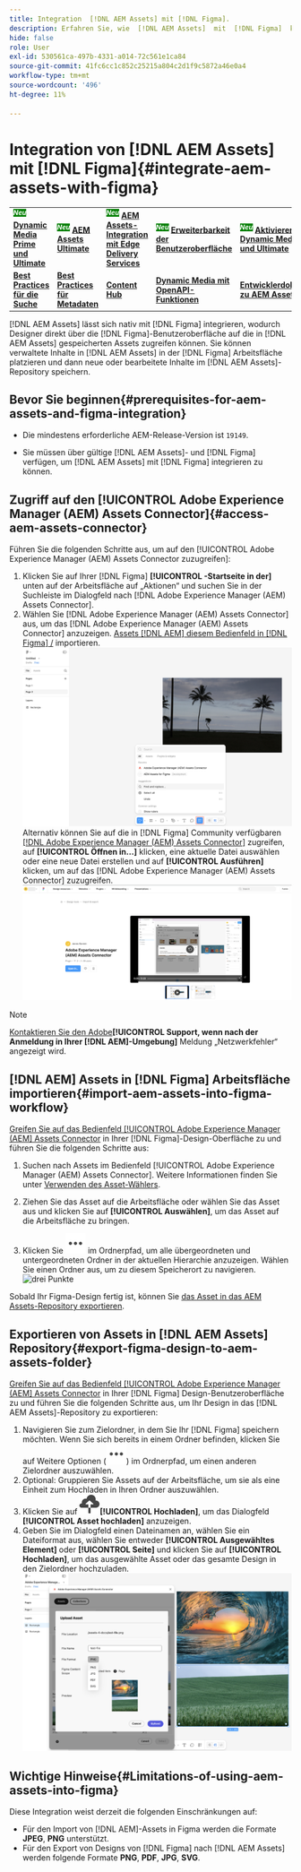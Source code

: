 ```yaml
---
title: Integration  [!DNL AEM Assets] mit [!DNL Figma].
description: Erfahren Sie, wie  [!DNL AEM Assets]  mit  [!DNL Figma]  können, um auf die Assets Ihres Unternehmens in Ihrem Design [!DNL Figma] Workflow zuzugreifen und sie zu verwenden.
hide: false
role: User
exl-id: 530561ca-497b-4331-a014-72c561e1ca84
source-git-commit: 41fc6cc1c852c25215a804c2d1f9c5872a46e0a4
workflow-type: tm+mt
source-wordcount: '496'
ht-degree: 11%

---
```


# Integration von [!DNL AEM Assets] mit [!DNL Figma]{#integrate-aem-assets-with-figma}

<table>
    <tr>
        <td>
            <sup style= "background-color:#008000; color:#FFFFFF; font-weight:bold"><i>Neu</i></sup> <a href="/help/assets/dynamic-media/dm-prime-ultimate.md"><b>Dynamic Media Prime und Ultimate</b></a>
        </td>
        <td>
            <sup style= "background-color:#008000; color:#FFFFFF; font-weight:bold"><i>Neu</i></sup> <a href="/help/assets/assets-ultimate-overview.md"><b>AEM Assets Ultimate</b></a>
        </td>
        <td>
            <sup style= "background-color:#008000; color:#FFFFFF; font-weight:bold"><i>Neu</i></sup> <a href="/help/assets/integrate-aem-assets-edge-delivery-services.md"><b>AEM Assets-Integration mit Edge Delivery Services</b></a>
        </td>
        <td>
            <sup style= "background-color:#008000; color:#FFFFFF; font-weight:bold"><i>Neu</i></sup> <a href="/help/assets/aem-assets-view-ui-extensibility.md"><b>Erweiterbarkeit der Benutzeroberfläche</b></a>
        </td>
          <td>
            <sup style= "background-color:#008000; color:#FFFFFF; font-weight:bold"><i>Neu</i></sup> <a href="/help/assets/dynamic-media/enable-dynamic-media-prime-and-ultimate.md"><b>Aktivieren von Dynamic Media Prime und Ultimate</b></a>
        </td>
    </tr>
    <tr>
        <td>
            <a href="/help/assets/search-best-practices.md"><b>Best Practices für die Suche</b></a>
        </td>
        <td>
            <a href="/help/assets/metadata-best-practices.md"><b>Best Practices für Metadaten</b></a>
        </td>
        <td>
            <a href="/help/assets/product-overview.md"><b>Content Hub</b></a>
        </td>
        <td>
            <a href="/help/assets/dynamic-media-open-apis-overview.md"><b>Dynamic Media mit OpenAPI-Funktionen</b></a>
        </td>
        <td>
            <a href="https://developer.adobe.com/experience-cloud/experience-manager-apis/"><b>Entwicklerdokumentation zu AEM Assets</b></a>
        </td>
    </tr>
</table>

[!DNL AEM Assets] lässt sich nativ mit [!DNL Figma] integrieren, wodurch Designer direkt über die [!DNL Figma]-Benutzeroberfläche auf die in [!DNL AEM Assets] gespeicherten Assets zugreifen können. Sie können verwaltete Inhalte in [!DNL AEM Assets] in der [!DNL Figma] Arbeitsfläche platzieren und dann neue oder bearbeitete Inhalte im [!DNL AEM Assets]-Repository speichern.

## Bevor Sie beginnen{#prerequisites-for-aem-assets-and-figma-integration}

* Die mindestens erforderliche AEM-Release-Version ist `19149`.

* Sie müssen über gültige [!DNL AEM Assets]- und [!DNL Figma] verfügen, um [!DNL AEM Assets] mit [!DNL Figma] integrieren zu können.

## Zugriff auf den [!UICONTROL Adobe Experience Manager (AEM) Assets Connector]{#access-aem-assets-connector}

Führen Sie die folgenden Schritte aus, um auf den [!UICONTROL Adobe Experience Manager (AEM) Assets Connector zuzugreifen]:

1. Klicken Sie auf Ihrer [!DNL Figma] **[!UICONTROL -Startseite in der]** unten auf der Arbeitsfläche auf „Aktionen“ und suchen Sie in der Suchleiste im Dialogfeld nach [!DNL Adobe Experience Manager (AEM) Assets Connector].
1. Wählen Sie [!DNL Adobe Experience Manager (AEM) Assets Connector] aus, um das [!DNL Adobe Experience Manager (AEM) Assets Connector] anzuzeigen. [Assets  [!DNL AEM]  diesem Bedienfeld in  [!DNL Figma] /](#import-aem-assets-into-figma-workflow) importieren.
   ![Aktionen](/help/assets/assets/actions-on-figma.png)
Alternativ können Sie auf die in [!DNL Figma] Community verfügbaren [[!DNL Adobe Experience Manager (AEM) Assets Connector]](https://www.figma.com/community/plugin/1512561378275712210/adobe-experience-manager-aem-assets-connector) zugreifen, auf **[!UICONTROL Öffnen in…]** klicken, eine aktuelle Datei auswählen oder eine neue Datei erstellen und auf **[!UICONTROL Ausführen]** klicken, um auf das [!DNL Adobe Experience Manager (AEM) Assets Connector] zuzugreifen.
   ![plugin-page-on-figma-community](/help/assets/assets/plugin-page-on-figma-community.png)

>[!NOTE]
>
> [Kontaktieren Sie den Adobe](https://helpx.adobe.com/de/contact.html)**[!UICONTROL Support, wenn nach der Anmeldung in Ihrer [!DNL AEM]-Umgebung]** Meldung „Netzwerkfehler“ angezeigt wird.

## [!DNL AEM] Assets in [!DNL Figma] Arbeitsfläche importieren{#import-aem-assets-into-figma-workflow}

[Greifen Sie auf das Bedienfeld [!UICONTROL Adobe Experience Manager (AEM] Assets Connector](#access-aem-assets-connector) in Ihrer [!DNL Figma]-Design-Oberfläche zu und führen Sie die folgenden Schritte aus:

1. Suchen nach Assets im Bedienfeld [!UICONTROL Adobe Experience Manager (AEM) Assets Connector]. Weitere Informationen finden Sie unter [Verwenden des Asset-Wählers](https://experienceleague.adobe.com/en/docs/experience-manager-cloud-service/content/assets/manage/asset-selector/overview-asset-selector#using-asset-selector).

1. Ziehen Sie das Asset auf die Arbeitsfläche oder wählen Sie das Asset aus und klicken Sie auf **[!UICONTROL Auswählen]**, um das Asset auf die Arbeitsfläche zu bringen.

1. Klicken Sie ![drei Punkte](/help/assets/assets/three-dots.svg) im Ordnerpfad, um alle übergeordneten und untergeordneten Ordner in der aktuellen Hierarchie anzuzeigen. Wählen Sie einen Ordner aus, um zu diesem Speicherort zu navigieren.
   ![drei Punkte](/help/assets/assets/assets-folder-structure.png)

Sobald Ihr Figma-Design fertig ist, können Sie [das Asset in das AEM Assets-Repository exportieren](#export-figma-design-to-aem-assets-folder).

## Exportieren von Assets in [!DNL AEM Assets] Repository{#export-figma-design-to-aem-assets-folder}

[Greifen Sie auf das Bedienfeld [!UICONTROL Adobe Experience Manager (AEM] Assets Connector](#access-aem-assets-connector) in Ihrer [!DNL Figma] Design-Benutzeroberfläche zu und führen Sie die folgenden Schritte aus, um Ihr Design in das [!DNL AEM Assets]-Repository zu exportieren:

1. Navigieren Sie zum Zielordner, in dem Sie Ihr [!DNL Figma] speichern möchten. Wenn Sie sich bereits in einem Ordner befinden, klicken Sie auf Weitere Optionen (![drei Punkte](/help/assets/assets/three-dots.svg)) im Ordnerpfad, um einen anderen Zielordner auszuwählen.
1. Optional: Gruppieren Sie Assets auf der Arbeitsfläche, um sie als eine Einheit zum Hochladen in Ihren Ordner auszuwählen.
1. Klicken Sie auf ![Datei-](/help/assets/assets/upload-icon.svg)**[!UICONTROL Hochladen]**, um das Dialogfeld **[!UICONTROL Asset hochladen]** anzuzeigen.
1. Geben Sie im Dialogfeld einen Dateinamen an, wählen Sie ein Dateiformat aus, wählen Sie entweder **[!UICONTROL Ausgewähltes Element]** oder **[!UICONTROL Seite]** und klicken Sie auf **[!UICONTROL Hochladen]**, um das ausgewählte Asset oder das gesamte Design in den Zielordner hochzuladen.
   ![Figma-Design hochladen](/help/assets/assets/upload-figma-design.png)

## Wichtige Hinweise{#Limitations-of-using-aem-assets-into-figma}

Diese Integration weist derzeit die folgenden Einschränkungen auf:

* Für den Import von [!DNL AEM]-Assets in Figma werden die Formate **JPEG**, **PNG** unterstützt.
* Für den Export von Designs von [!DNL Figma] nach [!DNL AEM Assets] werden folgende Formate **PNG**, **PDF**, **JPG**, **SVG**.

